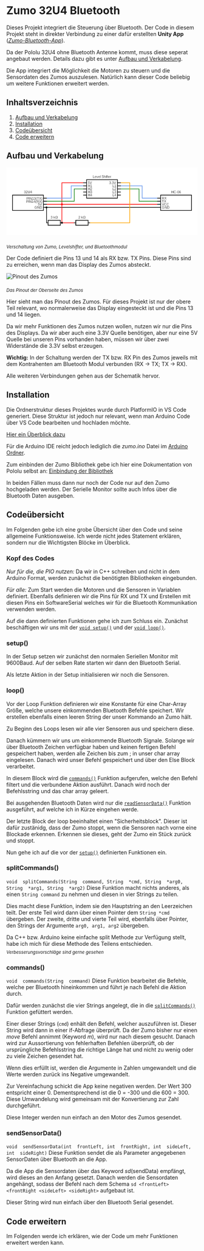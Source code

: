 # Zumo 32U4 Bluetooth
Dieses Projekt integriert die Steuerung über Bluetooth. Der Code in diesem Projekt steht in direkter Verbindung zu einer dafür erstellten **Unity App** ([*Zumo-Bluetooth-App*](https://github.com/dermrvn-code/zumo-bluetooth-app)).
  
Da der Pololu 32U4 ohne Bluetooth Antenne kommt, muss diese seperat angebaut werden. Details dazu gibt es unter [Aufbau und Verkabelung](#aufbau-und-verkabelung).
  
Die App integriert die Möglichkeit die Motoren zu steuern und die Sensordaten des Zumos auszulesen.
Natürlich kann dieser Code beliebig um weitere Funktionen erweitert werden.
  
## Inhaltsverzeichnis
1. [Aufbau und Verkabelung](#aufbau-und-verkabelung)
2. [Installation](#installation)
3. [Codeübersicht](#codeübersicht)
4. [Code erweitern](#code-erweitern)
  
## Aufbau und Verkabelung
![Verkabelung](https://raw.githubusercontent.com/dermrvn-code/zumo-bluetooth/master/circuit.png)
  
<sub>*Verschaltung von Zumo, Levelshifter, und Bluetoothmodul*</sub>
  
Der Code definiert die Pins 13 und 14 als RX bzw. TX Pins. Diese Pins sind zu erreichen, wenn man das Display des Zumos absteckt.

![Pinout des Zumos](https://a.pololu-files.com/picture/0J6286.1200.jpg?177f62fab7018b9ff5f2898d27f91d61)
  
<sub>*Das Pinout der Oberseite des Zumos*</sub>
  
Hier sieht man das Pinout des Zumos. Für dieses Projekt ist nur der obere Teil relevant, wo normalerweise das Display eingesteckt ist und die Pins 13 und 14 liegen.
  
Da wir mehr Funktionen des Zumos nutzen wollen, nutzen wir nur die Pins des Displays. Da wir aber auch eine 3.3V Quelle benötigen, aber nur eine 5V Quelle bei unseren Pins vorhanden haben, müssen wir über zwei Widerstände die 3.3V selbst erzeugen.
  
**Wichtig:** In der Schaltung werden der TX bzw. RX Pin des Zumos jeweils mit dem Kontrahenten am Bluetooth Modul verbunden (RX -> TX; TX -> RX).
  
Alle weiteren Verbindungen gehen aus der Schematik hervor.
  
## Installation
Die Ordnerstruktur dieses Projektes wurde durch PlatformIO in VS Code generiert. Diese Struktur ist jedoch nur relevant, wenn man Arduino Code über VS Code bearbeiten und hochladen möchte.
  
 [Hier ein Überblick dazu](https://devdrik.de/arduino-in-vs-code/)
   
 Für die Arduino IDE reicht jedoch lediglich die *zumo.ino* Datei im [Arduino Ordner](/arduino).
  
 Zum einbinden der Zumo Bibliothek gebe ich hier eine Dokumentation von Pololu selbst an: [Einbindung der Bibliothek](https://www.pololu.com/docs/0J63/all#5.2)
  
 In beiden Fällen muss dann nur noch der Code nur auf den Zumo hochgeladen werden. Der Serielle Monitor sollte auch Infos über die Bluetooth Daten ausgeben.
  
## Codeübersicht
Im Folgenden gebe ich eine grobe Übersicht über den Code und seine allgemeine Funktionsweise. Ich werde nicht jedes Statement erklären, sondern nur die Wichtigsten Blöcke im Überblick.
  
### Kopf des Codes
*Nur für die, die PIO nutzen:* Da wir in C++ schreiben und nicht in dem Arduino Format, werden zunächst die benötigten Bibliotheken eingebunden.
  
*Für alle:* Zum Start werden die Motoren und die Sensoren in Variablen definiert. Ebenfalls definieren wir die Pins für RX und TX und Erstellen mit diesen Pins ein SoftwareSerial welches wir für die Bluetooth Kommunikation verwenden werden.
  
Auf die dann definierten Funktionen gehe ich zum Schluss ein. Zunächst beschäftigen wir uns mit der [`void setup()`](#setup) und der [`void loop()`](#loop).
  
### setup()
In der Setup setzen wir zunächst den normalen Seriellen Monitor mit 9600Baud. Auf der selben Rate starten wir dann den Bluetooth Serial.
   
Als letzte Aktion in der Setup initialisieren wir noch die Sensoren.
  
### loop()
Vor der Loop Funktion definieren wir eine Konstante für eine Char-Array Größe, welche unsere einkommenden Bluetooth Befehle speichert. Wir erstellen ebenfalls einen leeren String der unser Kommando an Zumo hält.
  
Zu Beginn des Loops lesen wir alle vier Sensoren aus und speichern diese.
  
Danach kümmern wir uns um einkommende Bluetooth Signale. Solange wir über Bluetooth Zeichen verfügbar haben und keinen fertigen Befehl gespeichert haben, werden alle Zeichen bis zum ; in unser char array eingelesen. Danach wird unser Befehl gespeichert und über den Else Block verarbeitet.
  
In diesem Block wird die [`commands()`](#commands) Funktion aufgerufen, welche den Befehl filtert und die verbundene Aktion ausführt. Danach wird noch der Befehlsstring und das char array geleert.
  
Bei ausgehenden Bluetooth Daten wird nur die [`readSensorData()`](#readsensordata) Funktion ausgeführt, auf welche ich in Kürze eingehen werde.
  
Der letzte Block der loop beeinhaltet einen "Sicherheitsblock". Dieser ist dafür zustänidg, dass der Zumo stoppt, wenn die Sensoren nach vorne eine Blockade erkennen. Erkennen sie dieses, geht der Zumo ein Stück zurück und stoppt.
  
Nun gehe ich auf die vor der [`setup()`](#setup) definierten Funktionen ein.
  
### splitCommands()
`void  splitCommands(String  command, String  *cmd, String  *arg0, String  *arg1, String  *arg2)`
Diese Funktion macht nichts anderes, als einen `String command` zu nehmen und diesen in vier Strings zu teilen. 
  
Dies macht diese Funktion, indem sie den Hauptstring an den Leerzeichen teilt. Der erste Teil wird dann über einen Pointer dem `String *cmd` übergeben. Der zweite, dritte und vierte Teil wird, ebenfalls über Pointer, den Strings der Argumente `arg0, arg1, arg2` übergeben.
  
Da C++ bzw. Arduino keine einfache split Methode zur Verfügung stellt, habe ich mich für diese Methode des Teilens entschieden.  
<sub>*Verbesserungsvorschläge sind gerne gesehen*</sub>
  
### commands()
`void  commands(String  command)`
Diese Funktion bearbeitet die Befehle, welche per Bluetooth hineinkommen und führt je nach Befehl die Aktion durch.
  
Dafür werden zunächst die vier Strings angelegt, die in die [`splitCommands()`](#splitcommands) Funktion gefüttert werden.
  
Einer dieser Strings (`cmd`) enhält den Befehl, welcher auszuführen ist. Dieser String wird dann in einer if-Abfrage überprüft. Da der Zumo bisher nur einen *move* Befehl annimmt (Keyword *m*), wird nur nach diesem gesucht. Danach wird zur Aussortierung von fehlerhaften Befehlen überprüft, ob der ursprüngliche Befehlsstring die richtige Länge hat und nicht zu wenig oder zu viele Zeichen gesendet hat.
  
Wenn dies erfüllt ist, werden die Argumente in Zahlen umgewandelt und die Werte werden zurück ins Negative umgewandelt.
  
Zur Vereinfachung schickt die App keine negativen werden. Der Wert 300 entspricht einer 0. Dementsprechend ist die 0 = -300 und die 600 = 300. Diese Umwandelung wird gemeinsam mit der Konvertierung zur Zahl durchgeführt.
  
Diese Integer werden nun einfach an den Motor des Zumos gesendet.
  
### sendSensorData()
`void  sendSensorData(int  frontLeft, int  frontRight, int  sideLeft, int  sideRight)`
Diese Funktion sendet die als Parameter angegebenen SensorDaten über Bluetooth an die App.
  
Da die App die Sensordaten über das Keyword *sd*(sendData) empfängt, wird dieses an den Anfang gesetzt. Danach werden die Sensordaten angehängt, sodass der Befehl nach dem Schema `sd <frontLeft> <frontRight <sideLeft> <sideRight>` aufgebaut ist.
  
Dieser String wird nun einfach über den Bluetooth Serial gesendet.
  
## Code erweitern
Im Folgenden werde ich erklären, wie der Code um mehr Funktionen erweitert werden kann.
  
